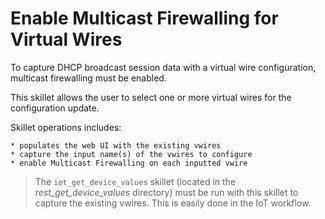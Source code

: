 # Enable Multicast Firewalling for Virtual Wires


To capture DHCP broadcast session data with a virtual wire configuration, multicast
firewalling must be enabled.

This skillet allows the user to select one or more virtual wires for the configuration
update.


Skillet operations includes:

    * populates the web UI with the existing vwires 
    * capture the input name(s) of the vwires to configure
    * enable Multicast Firewalling on each inputted vwire

> The `iot_get_device_values` skillet (located in the *rest_get_device_values* directory)
> must be run with this skillet to capture the existing vwires. This is easily done in 
> the IoT workflow.